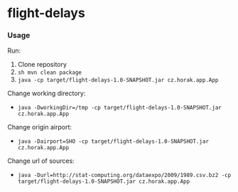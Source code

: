 # flight-delays

### Usage

Run:
1. Clone repository
2. ```sh mvn clean package``` 
3. ```java -cp target/flight-delays-1.0-SNAPSHOT.jar cz.horak.app.App```

Change working directory:
* ```java -DworkingDir=/tmp -cp target/flight-delays-1.0-SNAPSHOT.jar cz.horak.app.App```

Change origin airport:
* ```java -Dairport=SHO -cp target/flight-delays-1.0-SNAPSHOT.jar cz.horak.app.App```

Change url of sources:
* ```java -Durl=http://stat-computing.org/dataexpo/2009/1989.csv.bz2 -cp target/flight-delays-1.0-SNAPSHOT.jar cz.horak.app.App```
